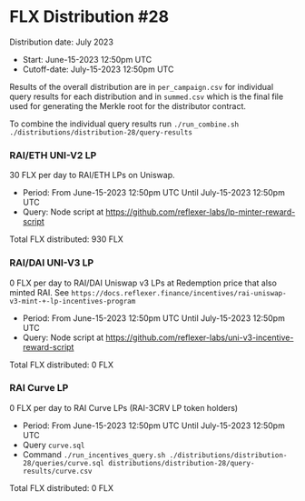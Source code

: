 # FLX Distribution #28

Distribution date: July 2023

- Start: June-15-2023 12:50pm UTC
- Cutoff-date: July-15-2023 12:50pm UTC

Results of the overall distribution are in `per_campaign.csv` for individual query results for each distribution and in `summed.csv` which is the final file used for generating the Merkle root for the distributor contract.

To combine the individual query results run `./run_combine.sh ./distributions/distribution-28/query-results`

### RAI/ETH UNI-V2 LP

30 FLX per day to RAI/ETH LPs on Uniswap.

- Period: From June-15-2023 12:50pm UTC Until July-15-2023 12:50pm UTC
- Query: Node script at https://github.com/reflexer-labs/lp-minter-reward-script

Total FLX distributed: 930 FLX

### RAI/DAI UNI-V3 LP

0 FLX per day to RAI/DAI Uniswap v3 LPs at Redemption price that also minted RAI. See `https://docs.reflexer.finance/incentives/rai-uniswap-v3-mint-+-lp-incentives-program`

- Period: From June-15-2023 12:50pm UTC Until July-15-2023 12:50pm UTC
- Query: Node script at https://github.com/reflexer-labs/uni-v3-incentive-reward-script

Total FLX distributed: 0 FLX

### RAI Curve LP

0 FLX per day to RAI Curve LPs (RAI-3CRV LP token holders)

- Period: From June-15-2023 12:50pm UTC Until July-15-2023 12:50pm UTC
- Query `curve.sql`
- Command `./run_incentives_query.sh ./distributions/distribution-28/queries/curve.sql distributions/distribution-28/query-results/curve.csv`

Total FLX distributed: 0 FLX
